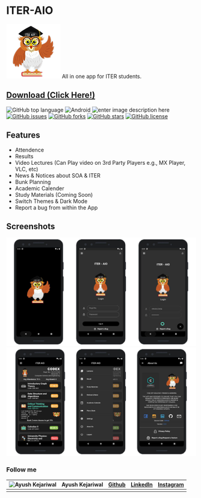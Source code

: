 # ITER-AIO

![Logo](https://github.com/KejariwalAyush/ITER-AIO/blob/master/iter_aio/android/app/src/main/res/mipmap-xxhdpi/ic_launcher.png?raw=true)
All in one app for ITER students.
## [Download (Click Here!)](https://github.com/KejariwalAyush/ITER-AIO/releases/latest)

![GitHub top language](https://img.shields.io/github/languages/top/KejariwalAyush/ITER-AIO?style=plastic)
![Android](https://img.shields.io/badge/Android-FLUTTER-blue) ![enter image description here](https://img.shields.io/badge/IOS-FLUTTER-brightgreen)
[![GitHub issues](https://img.shields.io/github/issues/KejariwalAyush/ITER-AIO)](https://github.com/KejariwalAyush/ITER-AIO/issues) [![GitHub forks](https://img.shields.io/github/forks/KejariwalAyush/ITER-AIO)](https://github.com/KejariwalAyush/ITER-AIO/network) [![GitHub stars](https://img.shields.io/github/stars/KejariwalAyush/ITER-AIO)](https://github.com/KejariwalAyush/ITER-AIO/stargazers) [![GitHub license](https://img.shields.io/github/license/KejariwalAyush/ITER-AIO)](https://github.com/KejariwalAyush/ITER-AIO/blob/master/LICENSE)

## Features

- Attendence
- Results
- Video Lectures (Can Play video on 3rd Party Players e.g., MX Player, VLC, etc)
- News & Notices about SOA & ITER
- Bunk Planning
- Academic Calender
- Study Materials (Coming Soon)
- Switch Themes & Dark Mode
- Report a bug from within the App

## Screenshots

![Login Page](https://github.com/KejariwalAyush/ITER-AIO/blob/master/Screenshots/sc1.png?raw=true)
![Inside App](https://github.com/KejariwalAyush/ITER-AIO/blob/master/Screenshots/sc2.png?raw=true)

### Follow me

| ![Ayush Kejariwal](https://avatars0.githubusercontent.com/u/53415956?s=30&u=36af1e2bed940f8d45769feef50cb564cec69c29&v=4) | **Ayush Kejariwal** | [Github](https://github.com/KejariwalAyush/) | [LinkedIn](https://www.linkedin.com/in/ayush-kejariwal-1923a2191/) | [Instagram](https://www.instagram.com/a_kejariwal/) |
| ------------------------------------------------------------------------------------------------------------------------- | ------------------- | -------------------------------------------- | ------------------------------------------------------------------ | --------------------------------------------------- |
|                                                                                                                           |                     |                                              |                                                                    |                                                     |
